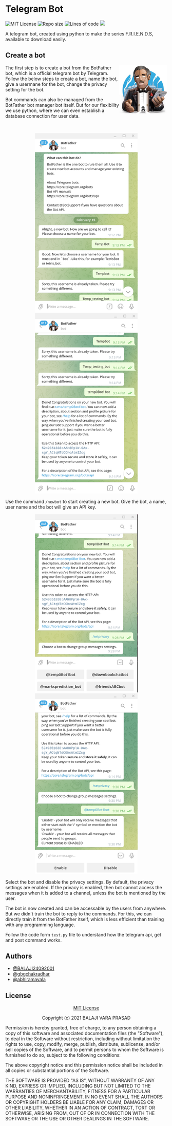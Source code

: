 
# Telegram Bot #

![MIT License](https://img.shields.io/github/license/BALAJI24092001/TelegramBot)
![Repo size](https://img.shields.io/github/repo-size/BALAJI24092001/TelegramBot)
![Lines of code](https://img.shields.io/tokei/lines/github/BALAJI24092001/TelegramBot)
![](https://img.shields.io/github/last-commit/BALAJI24092001/TelegramBot)

A telegram bot, created using python to make the series F.R.I.E.N.D.S, available to download easily.

## Create a bot ##  
<div>
<img src="./images/BotFatherLogo.jpg" width = 150 style="float:right"/>
<p>The first step is to create a bot from the BotFather bot, which is a official telegram bot by Telegram. Follow the below steps to create a bot, name the bot, give a usermane for the bot, change the privacy setting for the bot. 

Bot commands can also be managed from the BotFather bot manager bot itself. But for our flexibility we use python, where we can even establish a database connection for user data.</p>
</div>


<br>

<p style="text-align: center">
<img src="./images/img1.png" width=320 /> <img src="./images/img2.png" width=320 > 
</p>

Use the command `/newbot` to start creating a new bot. Give the bot, a name, user name and the bot will give an API key.


<p style="text-align: center">
<img src="./images/img3.png" width=320 /> <img src="./images/img4.png" width=320 /> 
</p>

Select the bot and disable the privacy settings. By default, the privacy settings are enabled. If the privacy is enabled, then bot cannot access the messages when it is added to a channel, unless the bot is mentioned by the user.


The bot is now created and can be accessable by the users from anywhere. But we didn't train the bot to reply to the commands. For this, we can directly train it from the BotFather itself, which is less efficient than training with any programming language.

Follow the code form `test.py` file to understand how the telegram api, get and post command works.

## Authors ##
- [@BALAJI24092001](https://www.github.com/BALAJI24092001)
- [@gbgchakradhar](https://github.com/gbgchakradhar)
- [@abhiramavala](https://github.com/abhiramavala)

## License ##

<a href="https://github.com/BALAJI24092001/TelegramBot/blob/main/LICENSE"><p style="text-align:center">MIT License</p></a>
<p style="text-align:center">Copyright (c) 2021 BALAJI VARA PRASAD </p>

Permission is hereby granted, free of charge, to any person obtaining a copy
of this software and associated documentation files (the "Software"), to deal
in the Software without restriction, including without limitation the rights
to use, copy, modify, merge, publish, distribute, sublicense, and/or sell
copies of the Software, and to permit persons to whom the Software is
furnished to do so, subject to the following conditions:

The above copyright notice and this permission notice shall be included in all
copies or substantial portions of the Software.

THE SOFTWARE IS PROVIDED "AS IS", WITHOUT WARRANTY OF ANY KIND, EXPRESS OR
IMPLIED, INCLUDING BUT NOT LIMITED TO THE WARRANTIES OF MERCHANTABILITY,
FITNESS FOR A PARTICULAR PURPOSE AND NONINFRINGEMENT. IN NO EVENT SHALL THE
AUTHORS OR COPYRIGHT HOLDERS BE LIABLE FOR ANY CLAIM, DAMAGES OR OTHER
LIABILITY, WHETHER IN AN ACTION OF CONTRACT, TORT OR OTHERWISE, ARISING FROM,
OUT OF OR IN CONNECTION WITH THE SOFTWARE OR THE USE OR OTHER DEALINGS IN THE
SOFTWARE.
